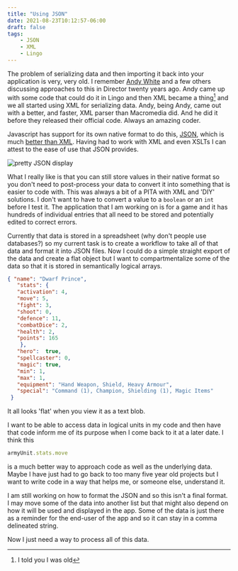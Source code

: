 ```yaml
---
title: "Using JSON"
date: 2021-08-23T10:12:57-06:00
draft: false
tags:
    - JSON
    - XML
    - Lingo
---
```


The problem of serializing data and then importing it back into your application is very, very old. I remember [Andy White][awhitelink] and a few others discussing approaches to this in Director twenty years ago. Andy came up with some code that could do it in Lingo and then XML became a thing[^1] and we all started using XML for serializing data. Andy, being Andy, came out with a better, and faster, XML parser than Macromedia did. And he did it before they released their official code. Always an amazing coder.

Javascript has support for its own native format to do this, [JSON][jsonlink], which is much [better than XML][xmlcomp].  Having had to work with XML and even XSLTs I can attest to the ease of use that JSON provides.

![pretty JSON display](/JSONOutput.jpg)

What I really like is that you can still store values in their native format so you don't need to post-process your data to convert it into something that is easier to code with. This was always a bit of a PITA with XML and 'DIY' solutions. I don't want to have to convert a value to a `boolean` or an `int` before I test it. The application that I am working on is for a game and it has hundreds of individual entries that all need to be stored and potentially edited to correct errors. 

Currently that data is stored in a spreadsheet \(why don't people use databases?\) so my current task is to create a workflow to take all of that data and format it into JSON files. Now I could do a simple straight export of the data and create a flat object but I want to compartmentalize some of the data so that it is stored in semantically logical arrays. 

```json
{ "name": "Dwarf Prince",
   "stats": {
   "activation": 4,
   "move": 5,
   "fight": 3,
   "shoot": 0,
   "defence": 11,
   "combatDice": 2,
   "health": 2,
   "points": 165
    },
   "hero":  true,
   "spellcaster": 0,
   "magic": true,
   "min": 1,
   "max": 1,
   "equipment": "Hand Weapon, Shield, Heavy Armour",
   "special": "Command (1), Champion, Shielding (1), Magic Items"
 }
 ```
It all looks 'flat' when you view it as a text blob.

I want to be able to access data in logical units in my code and then have that code inform me of its purpose when I come back to it at a later date.  I think this

```javascript
armyUnit.stats.move
```
is a much better way to approach code as well as the underlying data. Maybe I have just had to go back to too many five year old projects but I want to write code in a way that helps me, or someone else, understand it.

I am still working on how to format the JSON and so this isn't a final format. I may move some of the data into another list but that might also depend on how it will be used and displayed in the app. Some of the data is just there as a reminder for the end-user of the app and so it can stay in a comma delineated string. 

Now I just need a way to process all of this data. 

[^1]: I told you I was old

[awhitelink]: https://twitter.com/pixeltrix ("Beware! Twitter!")
[jsonlink]: https://en.wikipedia.org/wiki/JSON ("Isn't wikipedia great")
[xmlcomp]: https://www.w3schools.com/js/js_json_xml.asp ("A succinct explanation")

